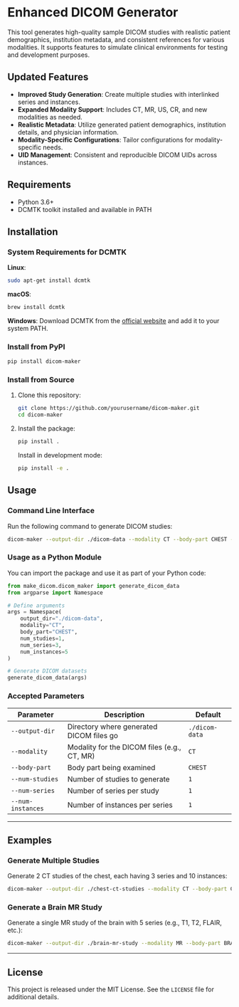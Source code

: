 # Enhanced DICOM Generator

This tool generates high-quality sample DICOM studies with realistic patient demographics, institution metadata, and consistent references for various modalities. It supports features to simulate clinical environments for testing and development purposes.

## Updated Features

- **Improved Study Generation**: Create multiple studies with interlinked series and instances.
- **Expanded Modality Support**: Includes CT, MR, US, CR, and new modalities as needed.
- **Realistic Metadata**: Utilize generated patient demographics, institution details, and physician information.
- **Modality-Specific Configurations**: Tailor configurations for modality-specific needs.
- **UID Management**: Consistent and reproducible DICOM UIDs across instances.

## Requirements

- Python 3.6+
- DCMTK toolkit installed and available in PATH

## Installation

### System Requirements for DCMTK

**Linux**:
```bash
sudo apt-get install dcmtk
```

**macOS**:
```bash
brew install dcmtk
```

**Windows**:
Download DCMTK from the [official website](https://dicom.offis.de/dcmtk.php.en) and add it to your system PATH.

### Install from PyPI

```bash
pip install dicom-maker
```

### Install from Source

1. Clone this repository:
   ```bash
   git clone https://github.com/yourusername/dicom-maker.git
   cd dicom-maker
   ```

2. Install the package:
   ```bash
   pip install .
   ```

   Install in development mode:
   ```bash
   pip install -e .
   ```

## Usage

### Command Line Interface

Run the following command to generate DICOM studies:

```bash
dicom-maker --output-dir ./dicom-data --modality CT --body-part CHEST --num-studies 1 --num-series 3 --num-instances 5
```

### Usage as a Python Module

You can import the package and use it as part of your Python code:

```python
from make_dicom.dicom_maker import generate_dicom_data
from argparse import Namespace

# Define arguments
args = Namespace(
    output_dir="./dicom-data",
    modality="CT",
    body_part="CHEST",
    num_studies=1,
    num_series=3,
    num_instances=5
)

# Generate DICOM datasets
generate_dicom_data(args)
```

### Accepted Parameters

| Parameter         | Description                                   | Default |
|--------------------|-----------------------------------------------|---------|
| `--output-dir`     | Directory where generated DICOM files go     | `./dicom-data` |
| `--modality`       | Modality for the DICOM files (e.g., CT, MR)  | `CT`    |
| `--body-part`      | Body part being examined                     | `CHEST` |
| `--num-studies`    | Number of studies to generate                | `1`     |
| `--num-series`     | Number of series per study                   | `1`     |
| `--num-instances`  | Number of instances per series               | `1`     |

---

## Examples

### Generate Multiple Studies

Generate 2 CT studies of the chest, each having 3 series and 10 instances:

```bash
dicom-maker --output-dir ./chest-ct-studies --modality CT --body-part CHEST --num-studies 2 --num-series 3 --num-instances 10
```

### Generate a Brain MR Study

Generate a single MR study of the brain with 5 series (e.g., T1, T2, FLAIR, etc.):

```bash
dicom-maker --output-dir ./brain-mr-study --modality MR --body-part BRAIN --num-series 5
```

---

## License

This project is released under the MIT License. See the `LICENSE` file for additional details.